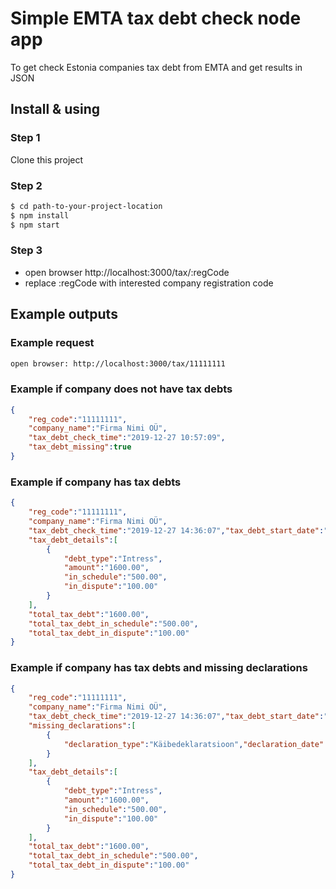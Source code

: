 # Simple EMTA tax debt check node app
To get check Estonia companies tax debt from EMTA and get results in JSON

## Install & using

### Step 1
Clone this project

### Step 2
```sh
$ cd path-to-your-project-location
$ npm install
$ npm start
```

### Step 3
* open browser http://localhost:3000/tax/:regCode
* replace :regCode with interested company registration code

## Example outputs

### Example request
```sh
open browser: http://localhost:3000/tax/11111111
```

### Example if company does not have tax debts
```json
{
    "reg_code":"11111111",
    "company_name":"Firma Nimi OÜ",
    "tax_debt_check_time":"2019-12-27 10:57:09",
    "tax_debt_missing":true    
}
```

### Example if company has tax debts
```json
{
    "reg_code":"11111111",
    "company_name":"Firma Nimi OÜ",
    "tax_debt_check_time":"2019-12-27 14:36:07","tax_debt_start_date":"2013-06-17",
    "tax_debt_details":[
        {
            "debt_type":"Intress",
            "amount":"1600.00",
            "in_schedule":"500.00",
            "in_dispute":"100.00"
        }
    ],
    "total_tax_debt":"1600.00",
    "total_tax_debt_in_schedule":"500.00",
    "total_tax_debt_in_dispute":"100.00"
}
```

### Example if company has tax debts and missing declarations
```json
{
    "reg_code":"11111111",
    "company_name":"Firma Nimi OÜ",
    "tax_debt_check_time":"2019-12-27 14:36:07","tax_debt_start_date":"2013-06-17",
    "missing_declarations":[
        {
            "declaration_type":"Käibedeklaratsioon","declaration_date":"2019-12-20"
        }
    ],
    "tax_debt_details":[
        {
            "debt_type":"Intress",
            "amount":"1600.00",
            "in_schedule":"500.00",
            "in_dispute":"100.00"
        }
    ],
    "total_tax_debt":"1600.00",
    "total_tax_debt_in_schedule":"500.00",
    "total_tax_debt_in_dispute":"100.00"
}
```